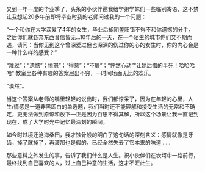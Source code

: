 又到一年一度的毕业季了，头条的小伙伴邀我给学弟学妹们一些临别寄语，这不禁让我想起20多年前即将毕业时我的老师问过我的一个问题：

“一个和你在大学深爱了4年的女生，毕业后却阴差阳错不得不和你遗憾的分手，之后你们就各奔东西音信皆无…10年后的一天，在一个陌生的城市你们又不期而遇，请问：当你见到这个曾深爱过但也深深的伤过你的心的女生时，你的内心会是一种什么样的感受？”

“难过”；“遗憾”；愤怒”；“得意”；“不屑”；“怦然心动”“让她后悔的半死！哈哈哈哈”
教室里各种有趣的答案层出不穷，一时间场面无比的欢乐。

“漠然”。

当这个答案从老师的嘴里轻轻的说出时，我们都惊呆了，因为在年轻的心里，人生/情感是一道非黑即白的单选题，我们当时还不能理解和接受生活的无常和不确定，更无法做到原谅和放下—正是因为百思不得其解，所以这个场景让我一直记到现在，成了大学时光中记忆最深刻的瞬间。

如今时过境迁沧海桑田，我才蚀骨般的明白了这句话的深刻含义：感情就像是牙齿，掉了就掉了，再装那也是假的，已经全然失去了它本来的味道……

那些意料之外发生的事，告诉了我们什么是人生。祝小伙伴们在坎坷中一路前行，最终找到自己喜欢的人，过上自己钟意的生活，这才不旺此生。